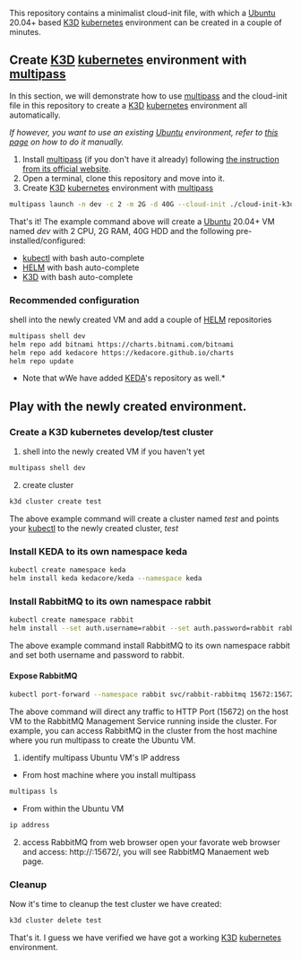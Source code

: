 This repository contains a minimalist cloud-init file, with which a [Ubuntu](https://ubuntu.com/) 20.04+ based [K3D](https://k3d.io/) [kubernetes](https://kubernetes.io/) environment can be created in a couple of minutes.

## Create [K3D](https://k3d.io/) [kubernetes](https://kubernetes.io/) environment with [multipass](https://multipass.run/)
In this section, we will demonstrate how to use [multipass](https://multipass.run/) and the cloud-init file in this repository to create a [K3D](https://k3d.io/) [kubernetes](https://kubernetes.io/) environment all automatically.

*If however, you want to use an existing [Ubuntu](https://ubuntu.com/) environment, refer to [this page](https://github.com/hizbiz/k3d-keda-rabbitmq-pika-example/wiki/Setup-K3D-kubernetes-develop-environment-manully) on how to do it manually.*

1. Install [multipass](https://multipass.run/) (if you don't have it already) following [the instruction from its official website](https://multipass.run/install).
2. Open a terminal, clone this repository and move into it.
3. Create [K3D](https://k3d.io/) [kubernetes](https://kubernetes.io/) environment with [multipass](https://multipass.run/)
```bash
multipass launch -n dev -c 2 -m 2G -d 40G --cloud-init ./cloud-init-k3d.yaml -vvvv
```
That's it! The example command above will create a [Ubuntu](https://ubuntu.com/) 20.04+ VM named *dev* with 2 CPU, 2G RAM, 40G HDD and the following pre-installed/configured:
  - [kubectl](https://kubernetes.io/docs/reference/kubectl/kubectl/) with bash auto-complete
  - [HELM](https://helm.sh/) with bash auto-complete
  - [K3D](https://k3d.io/) with bash auto-complete

### Recommended configuration
shell into the newly created VM and add a couple of [HELM](https://helm.sh/) repositories
```bash
multipass shell dev
helm repo add bitnami https://charts.bitnami.com/bitnami
helm repo add kedacore https://kedacore.github.io/charts
helm repo update
```
* Note that wWe have added [KEDA](https://keda.sh/)'s repository as well.*

## Play with the newly created environment.
### Create a K3D kubernetes develop/test cluster
1. shell into the newly created VM if you haven't yet
```bash
multipass shell dev
```

2. create cluster
```bash
k3d cluster create test
```
The above example command will create a cluster named *test* and points your [kubectl](https://kubernetes.io/docs/reference/kubectl/kubectl/) to the newly created cluster, *test*

### Install KEDA to its own namespace keda
```bash
kubectl create namespace keda
helm install keda kedacore/keda --namespace keda
```

### Install RabbitMQ to its own namespace rabbit
```bash
kubectl create namespace rabbit
helm install --set auth.username=rabbit --set auth.password=rabbit rabbit bitnami/rabbitmq --namespace rabbit
```
The above example command install RabbitMQ to its own namespace rabbit and set both username and password to rabbit.

#### Expose RabbitMQ
```bash
kubectl port-forward --namespace rabbit svc/rabbit-rabbitmq 15672:15672 --address=0.0.0.0
```
The above command will direct any traffic to HTTP Port (15672) on the host VM to the RabbitMQ Management Service running inside the cluster. For example, you can access RabbitMQ in the cluster from the host machine where you run multipass to create the Ubuntu VM.

1. identify multipass Ubuntu VM's IP address
  - From host machine where you install multipass
  ```bash
  multipass ls
  ```
  - From within the Ubuntu VM
  ```bash
  ip address
  ```
2. access RabbitMQ from web browser
open your favorate web browser and access: http://<VM-IP>:15672/, you will see RabbitMQ Manaement web page.
  
### Cleanup
Now it's time to cleanup the test cluster we have created:
```bash
k3d cluster delete test
```

That's it. I guess we have verified we have got a working [K3D](https://k3d.io/) [kubernetes](https://kubernetes.io/) environment.
